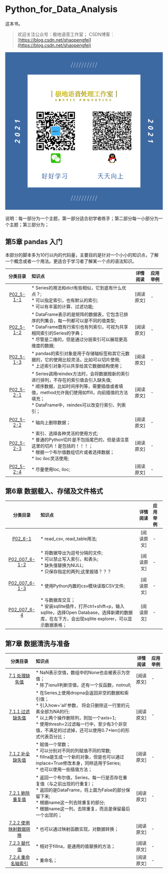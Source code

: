 # Python_for_Data_Analysis
这本书。
> 欢迎关注公众号：极地语音工作室；
> CSDN博客：[https://blog.csdn.net/shaopengfei](https://blog.csdn.net/shaopengfei)  

![效果](res/IMG_0167.PNG)

说明：每一部分为一个主题，第一部分适合初学者练手；第二部分每一小部分为一个主题；第三部分为；  



## 第5章 pandas 入门
本部分的脚本多为10行以内的代码量，主要目的是针对一个小小的知识点，了解一个概念或者一个用法。更适合于学习者了解某一个点的语法知识。   


| 分类目录  | 知识点 | 详情阅读 | 应用举例 |  
| :----------: | :------------- | :---------: | :------------- | 
|  [P02_5-1-1](Chap05/p02_5-1-1_series.py) | * Series的用法和dict有些相似，它到底有什么优点？; <br>* 可以指定索引，也有默认的索引;   <br>* 可以有丰富的计算、过滤功能; <br> | [阅读原文] | - |  
|  [P02_5-1-2](Part-02/P02_007_Python_for_Data_Analysis/Chap05/p02_5-1-2_DataFrame.py) | * DataFrame表示的是矩阵的数据表，它包含已排序的列集合，每一列都可以是不同的值类型; <br>* DataFrame既有行索引也有列索引，可视为共享相同索引的Series的字典；  <br>* 尽管是二维的，但是通过分层索引可以展现更高维度的数据; <br> | [阅读原文] | - | 
|  [P02_5-1-3](Part-02/P02_007_Python_for_Data_Analysis/Chap05/p02_5-1-3_index_object.py) | * pandas的索引对象是用于存储轴标签和其它元数据的，它的使用比较灵活，比如可以切片使用; <br>* 上述索引对象可以共享给其它数据结构使用；  | [阅读原文] | - |
|  [P02_5-2-1](Part-02/P02_007_Python_for_Data_Analysis/Chap05/p02_5-2-1_rebuild_index.py) | * Series调用reindex方法时，会将数据按新的索引进行排列，不存在的索引值会引入缺失值; <br>* 顺序数据，比如时间序列等，需要插值或者填值，method允许我们使用如ffill，向前插值的方法填充； <br>* DataFrame中，reindex可以改变行索引、列索引；  | [阅读原文] | - |
|  [P02_5-2-2](Part-02/P02_007_Python_for_Data_Analysis/Chap05/p02_5-2-2_drop_items.py) | * 轴向上删除数据；  | [阅读原文] | - |
|  [P02_5-2-3](Part-02/P02_007_Python_for_Data_Analysis/Chap05/p02_5-2-3_index_select_filter.py) | * 索引、选择各种灵活的使用方式; <br>* 普通的Python切片是不包括尾巴的，但是请注意这里的切片！是包括的！！！； <br>* 根据一个布尔值数组切片或者选择数据；<br>* loc iloc灵活使用;  | [阅读原文] | - |
|  [P02_5-2-4](Part-02/P02_007_Python_for_Data_Analysis/Chap05/p02_5-2-4_integer_index.py) | * 尽量使用loc, iloc;  | [阅读原文] | - |



## 第6章 数据载入、存储及文件格式

| 分类目录  | 知识点 | 详情阅读 | 应用举例 |  
| :----------: | :------------- | :---------: | :------------- | 
|  [P02_6-1](Part-02/P02_007_Python_for_Data_Analysis/Chap06/p02_6-1-0_read_write_txt.py) | * read_csv, read_table用法; <br> | [阅读原文] | - |  
|  [P02_007_6-1-2](Part-02/P02_007_Python_for_Data_Analysis/Chap06/p02_007_6-1-2_write_to_csv.py) | * 将数据导出为逗号分隔的文件;  <br>* 可以禁止写入索引，和表头; <br>* 缺失值替换为NULL; <br>* 只保存指定的两列;这里报错？？？| [阅读原文] | - |
|  [P02_007_6-1-3](Part-02/P02_007_Python_for_Data_Analysis/Chap06/p02_007_6-1-3_use_split_csv.py) | * 使用Python内置的csv模块读取CSV文件; | [阅读原文] | - |
|  [P02_007_6-4](Chap06/p02_007_6-4_query_database.py) | * 与数据库交互；<br>* 安装sqllite插件，打开ctrl+shift+p，输入sqllite，选择Open Database，选择新建的数据库，在左下方，会出现sqllite explorer，可以显示数据表格； | [阅读原文] | - |


## 第7章 数据清洗与准备
| 分类目录  | 知识点 | 详情阅读 | 应用举例 |  
| :-----------: | :------------- | :---------: | :------------- | 
|  [7.1 处理缺失值](Chap07/p02_007_7-1-0_about_null_value.py) | * NaN表示空值，数组中的None也会被表示为空值；<br> * 除了isnull判断空值，还有一个反函数，notnull; | [阅读原文] | - |
|  [7.1.1 过滤缺失值](Chap07/p02_007_7-1-1_filter_null_values.py) | * 在Series上使用dropna会返回非空的数据和索引值；<br> * 引入how='all'参数， 将会只删除这一行里的元素全部为NA的行; <br> * 以上两个操作删除列，则加一个axis=1; <br> * 使用thresh=2过滤每一行中，至少有3个非空值，不满足的过滤掉，还可以使用0.7*len()的形式代表百分比； | [阅读原文] | - |
|  [7.1.2 补全缺失值](Chap07/p02_007_7-1-2_complete_null_values.py) | * 赋值一个常数；<br> * 可以分别对不同的列赋值不同的常数; <br> * fillna是生成一个新的对象，但是也可以通过inplace=True修改本身，同样适用于Series; <br> * 也可以使用一些插值方法； | [阅读原文] | - |
|  [7.2.1 删除重复值](Chap07/p02_007_7-2-1_drop_duplicate_values.py) | * 返回一个布尔值，Series，每一行是否存在重复值（与之前出现的行重复）；<br> * 返回的是DataFrame，将上面为False的部分保留下来; <br> * 根据name这一列去除重复的部分; <br> * 根据name这一列，去除重复，而且是保留最后一个出现的； | [阅读原文] | - |
|  [7.2.2 使用映射数据转换](Chap07/p02_007_7-2-2_trans_data_with_map_dict_or_function.py) | * 也可以通过映射函数实现，对数据转换；<br> | [阅读原文] | - |
|  [7.2.3 替代值](Chap07/p02_007_7-2-3_replace_values.py) | * 相对于fillna，是通用的值替换的方法；<br> | [阅读原文] | - |
|  [7.2.4 重命名轴索引](Chap07/p02_007_7-2-4_rename_column_index.py) | * 重命名；<br> | [阅读原文] | - |